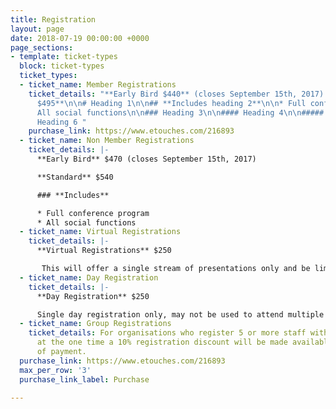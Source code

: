 ```yaml
---
title: Registration
layout: page
date: 2018-07-19 00:00:00 +0000
page_sections:
- template: ticket-types
  block: ticket-types
  ticket_types:
  - ticket_name: Member Registrations
    ticket_details: "**Early Bird $440** (closes September 15th, 2017) \n\n**Standard
      $495**\n\n# Heading 1\n\n## **Includes heading 2**\n\n* Full conference program\n*
      All social functions\n\n### Heading 3\n\n#### Heading 4\n\n##### Heading 5\n\n######
      Heading 6 "
    purchase_link: https://www.etouches.com/216893
  - ticket_name: Non Member Registrations
    ticket_details: |-
      **Early Bird** $470 (closes September 15th, 2017)

      **Standard** $540

      ### **Includes**

      * Full conference program
      * All social functions
  - ticket_name: Virtual Registrations
    ticket_details: |-
      **Virtual Registrations** $250

       This will offer a single stream of presentations only and be limited to 100 participants. Virtual sessions will be scheduled across all days of the conference.
  - ticket_name: Day Registration
    ticket_details: |-
      **Day Registration** $250

      Single day registration only, may not be used to attend multiple days. This registration does not include Social Events, tickets may be purchased to attend these events.
  - ticket_name: Group Registrations
    ticket_details: For organisations who register 5 or more staff with full registrations
      at the one time a 10% registration discount will be made available at the time
      of payment. 
  purchase_link: https://www.etouches.com/216893
  max_per_row: '3'
  purchase_link_label: Purchase

---
```

